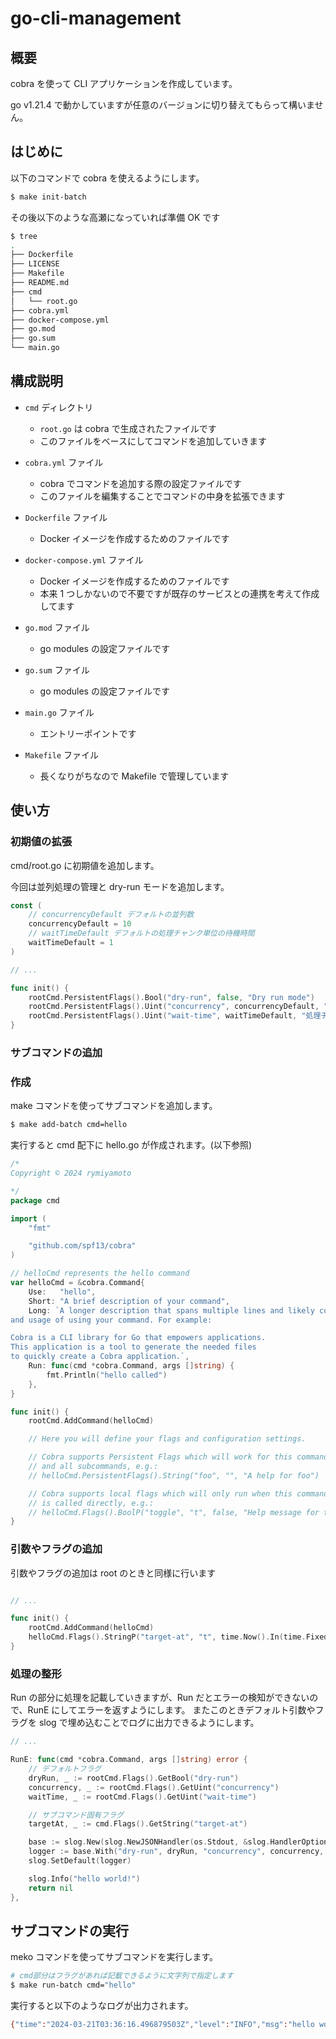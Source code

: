# go-cli-management

## 概要

cobra を使って CLI アプリケーションを作成しています。

go v1.21.4 で動かしていますが任意のバージョンに切り替えてもらって構いません。

## はじめに

以下のコマンドで cobra を使えるようにします。

```sh
$ make init-batch
```

その後以下のような高瀬になっていれば準備 OK です

```sh
$ tree
.
├── Dockerfile
├── LICENSE
├── Makefile
├── README.md
├── cmd
│   └── root.go
├── cobra.yml
├── docker-compose.yml
├── go.mod
├── go.sum
└── main.go
```

## 構成説明

- `cmd` ディレクトリ

  - `root.go` は cobra で生成されたファイルです
  - このファイルをベースにしてコマンドを追加していきます

- `cobra.yml` ファイル

  - cobra でコマンドを追加する際の設定ファイルです
  - このファイルを編集することでコマンドの中身を拡張できます

- `Dockerfile` ファイル

  - Docker イメージを作成するためのファイルです

- `docker-compose.yml` ファイル

  - Docker イメージを作成するためのファイルです
  - 本来 1 つしかないので不要ですが既存のサービスとの連携を考えて作成してます

- `go.mod` ファイル

  - go modules の設定ファイルです

- `go.sum` ファイル

  - go modules の設定ファイルです

- `main.go` ファイル

  - エントリーポイントです

- `Makefile` ファイル
  - 長くなりがちなので Makefile で管理しています

## 使い方

### 初期値の拡張

cmd/root.go に初期値を追加します。

今回は並列処理の管理と dry-run モードを追加します。

```go
const (
	// concurrencyDefault デフォルトの並列数
	concurrencyDefault = 10
	// waitTimeDefault デフォルトの処理チャンク単位の待機時間
	waitTimeDefault = 1
)

// ...

func init() {
	rootCmd.PersistentFlags().Bool("dry-run", false, "Dry run mode")
	rootCmd.PersistentFlags().Uint("concurrency", concurrencyDefault, "並列更新数(1以上)")
	rootCmd.PersistentFlags().Uint("wait-time", waitTimeDefault, "処理チャンク単位の待機時間(秒)")
}
```

### サブコマンドの追加

### 作成

make コマンドを使ってサブコマンドを追加します。

```sh
$ make add-batch cmd=hello
```

実行すると cmd 配下に hello.go が作成されます。(以下参照)

```go
/*
Copyright © 2024 rymiyamoto

*/
package cmd

import (
	"fmt"

	"github.com/spf13/cobra"
)

// helloCmd represents the hello command
var helloCmd = &cobra.Command{
	Use:   "hello",
	Short: "A brief description of your command",
	Long: `A longer description that spans multiple lines and likely contains examples
and usage of using your command. For example:

Cobra is a CLI library for Go that empowers applications.
This application is a tool to generate the needed files
to quickly create a Cobra application.`,
	Run: func(cmd *cobra.Command, args []string) {
		fmt.Println("hello called")
	},
}

func init() {
	rootCmd.AddCommand(helloCmd)

	// Here you will define your flags and configuration settings.

	// Cobra supports Persistent Flags which will work for this command
	// and all subcommands, e.g.:
	// helloCmd.PersistentFlags().String("foo", "", "A help for foo")

	// Cobra supports local flags which will only run when this command
	// is called directly, e.g.:
	// helloCmd.Flags().BoolP("toggle", "t", false, "Help message for toggle")
}

```

### 引数やフラグの追加

引数やフラグの追加は root のときと同様に行います

```go

// ...

func init() {
	rootCmd.AddCommand(helloCmd)
	helloCmd.Flags().StringP("target-at", "t", time.Now().In(time.FixedZone("Asia/Tokyo", 9*60*60)).Format(time.DateOnly), "対象日(e.g 2023-10-05)")
}
```

### 処理の整形

Run の部分に処理を記載していきますが、Run だとエラーの検知ができないので、RunE にしてエラーを返すようにします。
またこのときデフォルト引数やフラグを slog で埋め込むことでログに出力できるようにします。

```go
// ...

RunE: func(cmd *cobra.Command, args []string) error {
    // デフォルトフラグ
	dryRun, _ := rootCmd.Flags().GetBool("dry-run")
	concurrency, _ := rootCmd.Flags().GetUint("concurrency")
	waitTime, _ := rootCmd.Flags().GetUint("wait-time")

	// サブコマンド固有フラグ
	targetAt, _ := cmd.Flags().GetString("target-at")

    base := slog.New(slog.NewJSONHandler(os.Stdout, &slog.HandlerOptions{}))
    logger := base.With("dry-run", dryRun, "concurrency", concurrency, "wait-time", waitTime, "target-at", targetAt)
    slog.SetDefault(logger)

    slog.Info("hello world!")
    return nil
},
```

## サブコマンドの実行

meko コマンドを使ってサブコマンドを実行します。

```sh
# cmd部分はフラグがあれば記載できるように文字列で指定します
$ make run-batch cmd="hello"
```

実行すると以下のようなログが出力されます。

```sh
{"time":"2024-03-21T03:36:16.496879503Z","level":"INFO","msg":"hello world!","dry-run":false,"concurrency":10,"wait-time":1,"target-at":"2024-03-21"}
```
